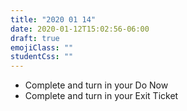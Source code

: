 ```yaml
---
title: "2020 01 14"
date: 2020-01-12T15:02:56-06:00
draft: true
emojiClass: ""
studentCss: ""
---
```


- Complete and turn in your Do Now
- Complete and turn in your Exit Ticket